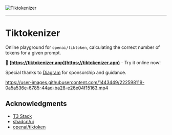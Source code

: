 ![Tiktokenizer](https://user-images.githubusercontent.com/1443449/222597674-287aefdc-f0e1-491b-9bf9-16431b1b8054.svg)

***

# Tiktokenizer

Online playground for `openai/tiktoken`, calculating the correct number of tokens for a given prompt.

🔗 **[https://tiktokenizer.app](https://tiktokenizer.app)** - Try it online now!

Special thanks to [Diagram](https://diagram.com/) for sponsorship and guidance.

https://user-images.githubusercontent.com/1443449/222598119-0a5a536e-6785-44ad-ba28-e26e04f15163.mp4

## Acknowledgments

- [T3 Stack](https://create.t3.gg/)
- [shadcn/ui](https://github.com/shadcn/ui)
- [openai/tiktoken](https://github.com/openai/tiktoken)
